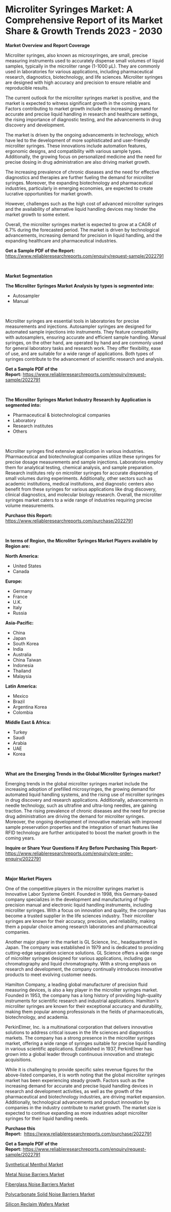 <p><h1>Microliter Syringes Market: A Comprehensive Report of its Market Share & Growth Trends 2023 - 2030</h1></p><p><strong>Market Overview and Report Coverage</strong></p>
<p><p>Microliter syringes, also known as microsyringes, are small, precise measuring instruments used to accurately dispense small volumes of liquid samples, typically in the microliter range (1-1000 µL). They are commonly used in laboratories for various applications, including pharmaceutical research, diagnostics, biotechnology, and life sciences. Microliter syringes are designed with high accuracy and precision to ensure reliable and reproducible results.</p><p>The current outlook for the microliter syringes market is positive, and the market is expected to witness significant growth in the coming years. Factors contributing to market growth include the increasing demand for accurate and precise liquid handling in research and healthcare settings, the rising importance of diagnostic testing, and the advancements in drug discovery and development.</p><p>The market is driven by the ongoing advancements in technology, which have led to the development of more sophisticated and user-friendly microliter syringes. These innovations include automation features, ergonomic designs, and compatibility with various sample types. Additionally, the growing focus on personalized medicine and the need for precise dosing in drug administration are also driving market growth.</p><p>The increasing prevalence of chronic diseases and the need for effective diagnostics and therapies are further fueling the demand for microliter syringes. Moreover, the expanding biotechnology and pharmaceutical industries, particularly in emerging economies, are expected to create lucrative opportunities for market growth.</p><p>However, challenges such as the high cost of advanced microliter syringes and the availability of alternative liquid handling devices may hinder the market growth to some extent.</p><p>Overall, the microliter syringes market is expected to grow at a CAGR of 6.7% during the forecasted period. The market is driven by technological advancements, increasing demand for precision in liquid handling, and the expanding healthcare and pharmaceutical industries.</p></p>
<p><strong>Get a Sample PDF of the Report:</strong> <a href="https://www.reliableresearchreports.com/enquiry/request-sample/2022791">https://www.reliableresearchreports.com/enquiry/request-sample/2022791</a></p>
<p>&nbsp;</p>
<p><strong>Market Segmentation</strong></p>
<p><strong>The Microliter Syringes Market Analysis by types is segmented into:</strong></p>
<p><ul><li>Autosampler</li><li>Manual</li></ul></p>
<p>&nbsp;</p>
<p><p>Microliter syringes are essential tools in laboratories for precise measurements and injections. Autosampler syringes are designed for automated sample injections into instruments. They feature compatibility with autosamplers, ensuring accurate and efficient sample handling. Manual syringes, on the other hand, are operated by hand and are commonly used for general laboratory tasks and research work. They offer flexibility, ease of use, and are suitable for a wide range of applications. Both types of syringes contribute to the advancement of scientific research and analysis.</p></p>
<p><strong>Get a Sample PDF of the Report:</strong>&nbsp;<a href="https://www.reliableresearchreports.com/enquiry/request-sample/2022791">https://www.reliableresearchreports.com/enquiry/request-sample/2022791</a></p>
<p>&nbsp;</p>
<p><strong>The Microliter Syringes Market Industry Research by Application is segmented into:</strong></p>
<p><ul><li>Pharmaceutical & biotechnological companies</li><li>Laboratory</li><li>Research institutes</li><li>Others</li></ul></p>
<p>&nbsp;</p>
<p><p>Microliter syringes find extensive application in various industries. Pharmaceutical and biotechnological companies utilize these syringes for precise dosage measurements and sample injections. Laboratories employ them for analytical testing, chemical analysis, and sample preparation. Research institutes rely on microliter syringes for accurate dispensing of small volumes during experiments. Additionally, other sectors such as academic institutions, medical institutions, and diagnostic centers also benefit from these syringes for various applications like drug discovery, clinical diagnostics, and molecular biology research. Overall, the microliter syringes market caters to a wide range of industries requiring precise volume measurements.</p></p>
<p><strong>Purchase this Report:</strong>&nbsp; <a href="https://www.reliableresearchreports.com/purchase/2022791">https://www.reliableresearchreports.com/purchase/2022791</a></p>
<p>&nbsp;</p>
<p><strong>In terms of Region, the Microliter Syringes Market Players available by Region are:</strong></p>
<p>
    <p> <strong> North America: </strong>
        <ul>
            <li>United States</li>
            <li>Canada</li>
        </ul>
        </p> 
    <p> <strong> Europe: </strong>
        <ul>
            <li>Germany</li>
            <li>France</li>
            <li>U.K.</li>
            <li>Italy</li>
            <li>Russia</li>
        </ul>
        </p> 
    <p> <strong> Asia-Pacific: </strong>
        <ul>
            <li>China</li>
            <li>Japan</li>
            <li>South Korea</li>
            <li>India</li>
            <li>Australia</li>
            <li>China Taiwan</li>
            <li>Indonesia</li>
            <li>Thailand</li>
            <li>Malaysia</li>
        </ul>
        </p> 
    <p> <strong> Latin America: </strong>
        <ul>
            <li>Mexico</li>
            <li>Brazil</li>
            <li>Argentina Korea</li>
            <li>Colombia</li>
        </ul>
        </p> 
    <p> <strong> Middle East & Africa: </strong>
        <ul>
            <li>Turkey</li>
            <li>Saudi</li>
            <li>Arabia</li>
            <li>UAE</li>
            <li>Korea</li>
        </ul>
    </p>
    </p>
<p>&nbsp;</p>
<p><strong>What are the Emerging Trends in the Global Microliter Syringes market?</strong></p>
<p><p>Emerging trends in the global microliter syringes market include the increasing adoption of prefilled microsyringes, the growing demand for automated liquid handling systems, and the rising use of microliter syringes in drug discovery and research applications. Additionally, advancements in needle technology, such as ultrafine and ultra-long needles, are gaining traction. The rising prevalence of chronic diseases and the need for precise drug administration are driving the demand for microliter syringes. Moreover, the ongoing development of innovative materials with improved sample preservation properties and the integration of smart features like RFID technology are further anticipated to boost the market growth in the coming years.</p></p>
<p><strong>Inquire or Share Your Questions If Any Before Purchasing This Report</strong>- <a href="https://www.reliableresearchreports.com/enquiry/pre-order-enquiry/2022791">https://www.reliableresearchreports.com/enquiry/pre-order-enquiry/2022791</a></p>
<p>&nbsp;</p>
<p><strong>Major Market Players</strong></p>
<p><p>One of the competitive players in the microliter syringes market is Innovative Labor Systeme GmbH. Founded in 1998, this Germany-based company specializes in the development and manufacturing of high-precision manual and electronic liquid handling instruments, including microliter syringes. With a focus on innovation and quality, the company has become a trusted supplier in the life sciences industry. Their microliter syringes are known for their accuracy, precision, and reliability, making them a popular choice among research laboratories and pharmaceutical companies.</p><p>Another major player in the market is GL Science, Inc., headquartered in Japan. The company was established in 1979 and is dedicated to providing cutting-edge separation science solutions. GL Science offers a wide range of microliter syringes designed for various applications, including gas chromatography and liquid chromatography. With a strong emphasis on research and development, the company continually introduces innovative products to meet evolving customer needs.</p><p>Hamilton Company, a leading global manufacturer of precision fluid measuring devices, is also a key player in the microliter syringes market. Founded in 1953, the company has a long history of providing high-quality instruments for scientific research and industrial applications. Hamilton's microliter syringes are known for their exceptional accuracy and durability, making them popular among professionals in the fields of pharmaceuticals, biotechnology, and academia.</p><p>PerkinElmer, Inc. is a multinational corporation that delivers innovative solutions to address critical issues in the life sciences and diagnostics markets. The company has a strong presence in the microliter syringes market, offering a wide range of syringes suitable for precise liquid handling in various scientific applications. Established in 1937, PerkinElmer has grown into a global leader through continuous innovation and strategic acquisitions.</p><p>While it is challenging to provide specific sales revenue figures for the above-listed companies, it is worth noting that the global microliter syringes market has been experiencing steady growth. Factors such as the increasing demand for accurate and precise liquid handling devices in research and development activities, as well as the growth of the pharmaceutical and biotechnology industries, are driving market expansion. Additionally, technological advancements and product innovation by companies in the industry contribute to market growth. The market size is expected to continue expanding as more industries adopt microliter syringes for their liquid handling needs.</p></p>
<p><strong>Purchase this Report:</strong>&nbsp;&nbsp;<a href="https://www.reliableresearchreports.com/purchase/2022791">https://www.reliableresearchreports.com/purchase/2022791</a></p>
<p></p>
<p><strong>Get a Sample PDF of the Report:</strong>&nbsp;<a href="https://www.reliableresearchreports.com/enquiry/request-sample/2022791">https://www.reliableresearchreports.com/enquiry/request-sample/2022791</a></p>
<p><p><a href="https://medium.com/@altcoinartist/synthetical-menthol-market-the-key-to-successful-business-strategy-forecast-till-2030-da07764d81a1">Synthetical Menthol Market</a></p><p><a href="https://medium.com/@miningmaster/metal-noise-barriers-market-size-cagr-trends-2024-2030-5c1faae20af5">Metal Noise Barriers Market</a></p><p><a href="https://medium.com/@digitaldiviner12/analyzing-fiberglass-noise-barriers-market-global-industry-perspective-and-forecast-2023-to-2030-71a0502ad97d">Fiberglass Noise Barriers Market</a></p><p><a href="https://medium.com/@carolynfuller1997/polycarbonate-solid-noise-barriers-market-outlook-industry-overview-and-forecast-2023-to-2030-8461744708f1">Polycarbonate Solid Noise Barriers Market</a></p><p><a href="https://medium.com/@blockchainbaron55/silicon-reclaim-wafers-market-exploring-market-share-market-trends-and-future-growth-6701a8080e75">Silicon Reclaim Wafers Market</a></p></p>